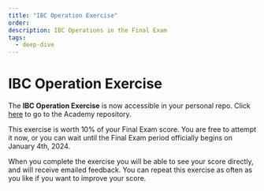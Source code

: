 ```yaml
---
title: "IBC Operation Exercise"
order:
description: IBC Operations in the Final Exam
tags:
  - deep-dive
---
```


# IBC Operation Exercise

The **IBC Operation Exercise** is now accessible in your personal repo. Click [here](link) to go to the Academy repository.

<HighlightBox type="note">

This exercise is worth 10% of your Final Exam score. You are free to attempt it now, or you can wait until the Final Exam period officially begins on January 4th, 2024.

</HighlightBox>

When you complete the exercise you will be able to see your score directly, and will receive emailed feedback. You can repeat this exercise as often as you like if you want to improve your score.
